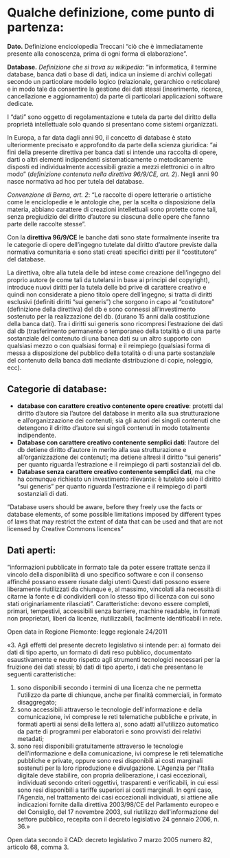 Qualche definizione, come punto di partenza:
============================================

**Dato.** Definizione encicolopedia Treccani “ciò che è immediatamente presente alla conoscenza, prima di ogni forma di elaborazione”.

**Database.** *Definizione che si trova su wikipedia*: “in informatica, il termine database, banca  dati o base di dati, indica un insieme di archivi collegati secondo un particolare modello logico (relazionale, gerarchico o reticolare) e in modo tale da consentire la gestione dei dati stessi (inserimento,  ricerca, cancellazione e aggiornamento) da parte di particolari applicazioni software dedicate.

I “dati” sono oggetto di regolamentazione e tutela da parte del diritto della proprietà intellettuale solo quando si presentano come sistemi organizzati.

In Europa, a far data dagli anni 90, il concetto di database è stato ulteriormente precisato e approfondito da parte della scienza giuridica:  “ai fini della presente direttiva per banca dati si intende una raccolta di opere, darti o altri elementi indipendenti sistematicamente o metodicamente disposti ed individualmente accessibili grazie a mezzi elettronici o in altro modo” (*definizione contenuta nella direttiva 96/9/CE, art. 2*).
Negli anni 90 nasce  normativa ad hoc per tutela del database.

*Convenzione di Berna, art. 2*: “Le raccolte di opere letterarie o artistiche come le enciclopedie e le antologie che, per la scelta o disposizione della materia, abbiano carattere di creazioni intellettuali sono protette come tali, senza pregiudizio del diritto d’autore su ciascuna delle opere che fanno parte delle raccolte stesse”.

Con la **direttiva 96/9/CE** le banche dati sono state formalmente inserite tra le categorie di opere dell’ingegno  tutelate dal diritto d’autore previste dalla normativa comunitaria e sono stati creati specifici diritti per il “costitutore” del database.

La direttiva, oltre alla tutela delle bd intese come creazione dell’ingegno del proprio autore (e come tali da tutelarsi in base ai principi del copyright), introduce nuovi diritti per la tutela delle bd prive di carattere creativo e quindi non considerate a pieno titolo opere dell’ingegno; si tratta di diritti esclusivi (definiti diritti “sui generis”) che sorgono in capo al “costitutore” (definizione della direttiva) del db e sono connessi all’investimento sostenuto per la realizzazione del db. (durano 15 anni dalla costituzione della banca dati). Tra i diritti sui generis sono ricompresi l’estrazione dei dati dal db (trasferimento permanente o temporaneo della totalità o di una parte sostanziale del contenuto di una banca dati su un altro supporto  con qualsiasi mezzo o con qualsiasi forma) e il reimpiego (qualsiasi forma di messa a disposizione del pubblico della totalità o di una parte sostanziale del contenuto della banca dati mediante distribuzione di copie, noleggio, ecc).

Categorie di database:
----------------------

 * **database con carattere creativo contenente opere creative**: protetti dal diritto d’autore sia l’autore del database in merito alla sua strutturazione e all’organizzazione dei contenuti; sia gli autori dei singoli contenuti che detengono il diritto d’autore sui singoli contenuti in modo totalmente indipendente.
 * **Database con carattere creativo contenente semplici dati**: l’autore del db detiene diritto d’autore in merito alla sua strutturazione e all’organizzazione dei contenuti; ma detiene altresì il diritto “sui generis” per quanto riguarda l’estrazione e il reimpiego di parti sostanziali del db.
 * **Database senza carattere creativo contenente semplici dati**, ma che ha comunque richiesto un investimento rilevante: è tutelato solo il diritto “sui generis” per quanto riguarda l’estrazione e il reimpiego di parti sostanziali di dati. 

“Database users should be aware, before they freely use the facts or database elements, of some possible limitations imposed by different types of laws that may restrict the extent of data that can be used and that are not licensed by Creative Commons licences” 

Dati aperti:
------------

“informazioni pubblicate in formato tale da poter essere trattate senza il vincolo della disponibilità di uno specifico software  e con il consenso affinché possano essere riusate dalgi utenti Questi dati possono essere liberamente riutilizzati da chiunque e, al massimo, vincolati alla necessità di citarne la fonte e di condividerli con lo stesso tipo di licenza con cui sono stati originariamente rilasciati”.
Caratteristiche: devono essere completi, primari, tempestivi, accessibili senza barriere, machine readable, in formati non proprietari, liberi da licenze, riutilizzabili, facilmente identificabili in rete.

Open data in Regione Piemonte: legge regionale 24/2011

«﻿3. Agli effetti del presente decreto legislativo si intende per:
a) formato dei dati di tipo aperto, un formato di dati reso pubblico, documentato esaustivamente e neutro rispetto agli strumenti tecnologici necessari per la fruizione dei dati stessi;
b) dati di tipo aperto, i dati che presentano le seguenti caratteristiche:
1) sono disponibili secondo i termini di una licenza che ne permetta l'utilizzo da parte di chiunque, anche per finalità commerciali, in formato disaggregato;
2) sono accessibili attraverso le tecnologie dell'informazione e della comunicazione, ivi comprese le reti telematiche pubbliche e private, in formati aperti ai sensi della lettera a), sono adatti all'utilizzo automatico da parte di programmi per elaboratori e sono provvisti dei relativi metadati;
3) sono resi disponibili gratuitamente attraverso le tecnologie dell'informazione e della comunicazione, ivi comprese le reti telematiche pubbliche e private, oppure sono resi disponibili ai costi marginali sostenuti per la loro riproduzione e divulgazione. L'Agenzia per l'Italia digitale deve stabilire, con propria deliberazione, i casi eccezionali, individuati secondo criteri oggettivi, trasparenti e verificabili, in cui essi sono resi disponibili a tariffe superiori ai costi marginali. In ogni caso, l'Agenzia, nel trattamento dei casi eccezionali individuati, si attiene alle indicazioni fornite dalla direttiva 2003/98/CE del Parlamento europeo e del Consiglio, del 17 novembre 2003, sul riutilizzo dell'informazione del settore pubblico, recepita con il decreto legislativo 24 gennaio 2006, n. 36.»

Open data secondo il CAD: decreto legislativo 7 marzo 2005 numero 82, articolo 68, comma 3.
